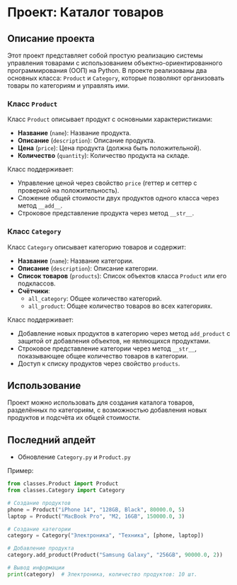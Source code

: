 # Проект: Каталог товаров

## Описание проекта

Этот проект представляет собой простую реализацию системы управления товарами с использованием объектно-ориентированного программирования (ООП) на Python. В проекте реализованы два основных класса: `Product` и `Category`, которые позволяют организовать товары по категориям и управлять ими.

### Класс `Product`
Класс `Product` описывает продукт с основными характеристиками:
- **Название** (`name`): Название продукта.
- **Описание** (`description`): Описание продукта.
- **Цена** (`price`): Цена продукта (должна быть положительной).
- **Количество** (`quantity`): Количество продукта на складе.

Класс поддерживает:
- Управление ценой через свойство `price` (геттер и сеттер с проверкой на положительность).
- Сложение общей стоимости двух продуктов одного класса через метод `__add__`.
- Строковое представление продукта через метод `__str__`.

### Класс `Category`
Класс `Category` описывает категорию товаров и содержит:
- **Название** (`name`): Название категории.
- **Описание** (`description`): Описание категории.
- **Список товаров** (`products`): Список объектов класса `Product` или его подклассов.
- **Счётчики**:
  - `all_category`: Общее количество категорий.
  - `all_product`: Общее количество товаров во всех категориях.

Класс поддерживает:
- Добавление новых продуктов в категорию через метод `add_product` с защитой от добавления объектов, не являющихся продуктами.
- Строковое представление категории через метод `__str__`, показывающее общее количество товаров в категории.
- Доступ к списку продуктов через свойство `products`.

## Использование
Проект можно использовать для создания каталога товаров, разделённых по категориям, с возможностью добавления новых продуктов и подсчёта их общей стоимости.


## Последний апдейт

- Обновление `Category.py` и `Product.py`

Пример:
```python
from classes.Product import Product
from classes.Category import Category

# Создание продуктов
phone = Product("iPhone 14", "128GB, Black", 80000.0, 5)
laptop = Product("MacBook Pro", "M2, 16GB", 150000.0, 3)

# Создание категории
category = Category("Электроника", "Техника", [phone, laptop])

# Добавление продукта
category.add_product(Product("Samsung Galaxy", "256GB", 90000.0, 2))

# Вывод информации
print(category)  # Электроника, количество продуктов: 10 шт.
